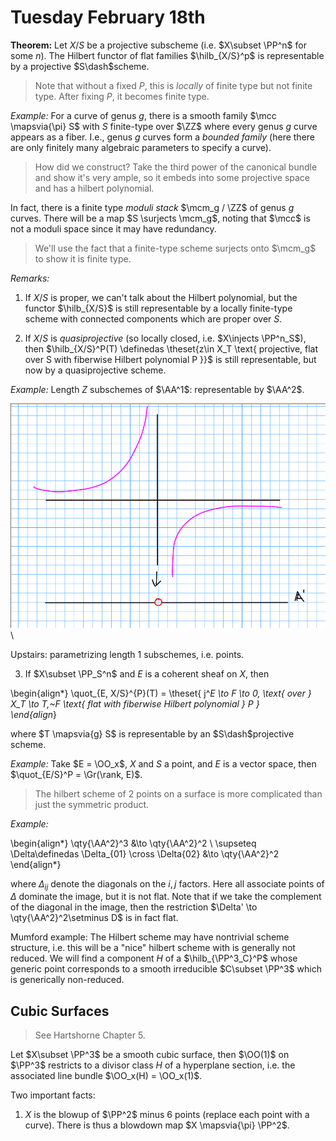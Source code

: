 # Tuesday February 18th

**Theorem:**
Let $X/S$ be a projective subscheme (i.e. $X\subset \PP^n$ for some $n$).
The Hilbert functor of flat families $\hilb_{X/S}^p$ is representable by a projective $S\dash$scheme.

> Note that without a fixed $P$, this is *locally* of finite type but not finite type. 
> After fixing $P$, it becomes finite type.

*Example:*
For a curve of genus $g$, there is a smooth family $\mcc \mapsvia{\pi} S$ with $S$ finite-type over $\ZZ$ where every genus $g$ curve appears as a fiber.
I.e., genus $g$ curves form a *bounded family* (here there are only finitely many algebraic parameters to specify a curve).

> How did we construct? Take the third power of the canonical bundle and show it's very ample, so it embeds into some projective space and has a hilbert polynomial.

In fact, there is a finite type *moduli stack* $\mcm_g / \ZZ$ of genus $g$ curves.
There will be a map $S \surjects \mcm_g$, noting that $\mcc$ is not a moduli space since it may have redundancy.

> We'll use the fact that a finite-type scheme surjects onto $\mcm_g$ to show it is finite type.


*Remarks:*
1. If $X/S$ is proper, we can't talk about the Hilbert polynomial, but the functor $\hilb_{X/S}$ is still representable by a locally finite-type scheme with connected components which are proper over $S$.

2. If $X/S$ is *quasiprojective* (so locally closed, i.e. $X\injects \PP^n_S$), then $\hilb_{X/S}^P(T) \definedas \theset{z\in X_T \text{ projective, flat over S with fiberwise Hilbert polynomial P }}$ is still representable, but now by a quasiprojective scheme.

*Example:*
Length $Z$ subschemes of $\AA^1$: representable by $\AA^2$.

![Image](figures/2020-02-18-12:46.png)\

Upstairs: parametrizing length 1 subschemes, i.e. points.

3. If $X\subset \PP_S^n$ and $E$ is a coherent sheaf on $X$, then

\begin{align*}
\quot_{E, X/S}^{P}(T) = \theset{ j^*E \to F \to 0, \text{ over } X_T \to T,~F \text{ flat with fiberwise Hilbert polynomial  } P  }  
\end{align*}

where $T \mapsvia{g} S$ is representable by an $S\dash$projective scheme.

*Example:*
Take $E = \OO_x$, $X$ and $S$ a point, and $E$ is a vector space, then $\quot_{E/S}^P = \Gr(\rank, E)$.


> The hilbert scheme of 2 points on a surface is more complicated than just the symmetric product.

*Example:*

\begin{align*}
\qty{\AA^2}^3 &\to \qty{\AA^2}^2 \\
\supseteq \Delta\definedas \Delta_{01} \cross \Delta{02} &\to \qty{\AA^2}^2
\end{align*}

where $\Delta_{ij}$ denote the diagonals on the $i, j$ factors.
Here all associate points of $\Delta$ dominate the image, but it is not flat.
Note that if we take the complement of the diagonal in the image, then the restriction $\Delta' \to \qty{\AA^2}^2\setminus D$ is in fact flat.

Mumford example:
The Hilbert scheme may have nontrivial scheme structure, i.e. this will be a "nice" hilbert scheme with is generally not reduced.
We will find a component $H$ of a $\hilb_{\PP^3_C}^P$ whose generic point corresponds to a smooth irreducible $C\subset \PP^3$ which is generically non-reduced.

## Cubic Surfaces

> See Hartshorne Chapter 5.

Let $X\subset \PP^3$ be a smooth cubic surface, then $\OO(1)$ on $\PP^3$ restricts to a divisor class $H$ of a hyperplane section, i.e. the associated line bundle $\OO_x(H) = \OO_x(1)$.

Two important facts:

1. $X$ is the blowup of $\PP^2$ minus 6 points (replace each point with a curve).
There is thus a blowdown map $X \mapsvia{\pi} \PP^2$.


